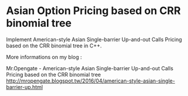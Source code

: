 # Asian Option Pricing based on CRR binomial tree

Implement American-style Asian Single-barrier Up-and-out Calls Pricing based on the CRR binomial tree in C++.


More informations on my blog : 

Mr.Opengate - American-style Asian Single-barrier Up-and-out Calls Pricing based on the CRR binomial tree
http://mropengate.blogspot.tw/2016/04/american-style-asian-single-barrier-up.html
